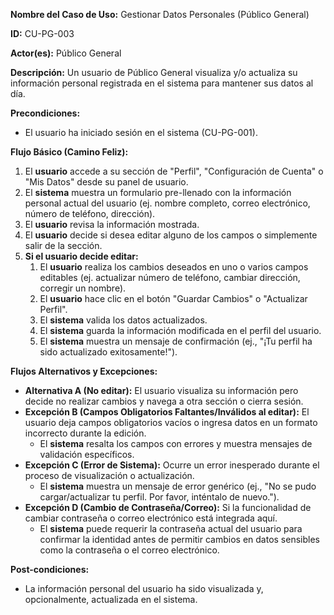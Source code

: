 **Nombre del Caso de Uso:** Gestionar Datos Personales (Público General)

**ID:** CU-PG-003

**Actor(es):** Público General

**Descripción:** Un usuario de Público General visualiza y/o actualiza su información personal registrada en el sistema para mantener sus datos al día.

**Precondiciones:**

* El usuario ha iniciado sesión en el sistema (CU-PG-001).

**Flujo Básico (Camino Feliz):**

1. El **usuario** accede a su sección de "Perfil", "Configuración de Cuenta" o "Mis Datos" desde su panel de usuario.
2. El **sistema** muestra un formulario pre-llenado con la información personal actual del usuario (ej. nombre completo, correo electrónico, número de teléfono, dirección).
3. El **usuario** revisa la información mostrada.
4. El **usuario** decide si desea editar alguno de los campos o simplemente salir de la sección.
5. **Si el usuario decide editar:**
   1. El **usuario** realiza los cambios deseados en uno o varios campos editables (ej. actualizar número de teléfono, cambiar dirección, corregir un nombre).
   2. El **usuario** hace clic en el botón "Guardar Cambios" o "Actualizar Perfil".
   3. El **sistema** valida los datos actualizados.
   4. El **sistema** guarda la información modificada en el perfil del usuario.
   5. El **sistema** muestra un mensaje de confirmación (ej., "¡Tu perfil ha sido actualizado exitosamente!").

**Flujos Alternativos y Excepciones:**

* **Alternativa A (No editar):** El usuario visualiza su información pero decide no realizar cambios y navega a otra sección o cierra sesión.
* **Excepción B (Campos Obligatorios Faltantes/Inválidos al editar):** El usuario deja campos obligatorios vacíos o ingresa datos en un formato incorrecto durante la edición.
  + El **sistema** resalta los campos con errores y muestra mensajes de validación específicos.
* **Excepción C (Error de Sistema):** Ocurre un error inesperado durante el proceso de visualización o actualización.
  + El **sistema** muestra un mensaje de error genérico (ej., "No se pudo cargar/actualizar tu perfil. Por favor, inténtalo de nuevo.").
* **Excepción D (Cambio de Contraseña/Correo):** Si la funcionalidad de cambiar contraseña o correo electrónico está integrada aquí.
  + El **sistema** puede requerir la contraseña actual del usuario para confirmar la identidad antes de permitir cambios en datos sensibles como la contraseña o el correo electrónico.

**Post-condiciones:**

* La información personal del usuario ha sido visualizada y, opcionalmente, actualizada en el sistema.